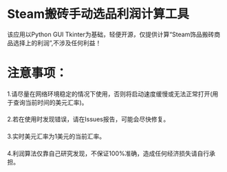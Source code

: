 # Steam搬砖手动选品利润计算工具
该应用以Python GUI Tkinter为基础，轻便开源，仅提供计算“Steam饰品搬砖商品选择上的利润”,不涉及任何利益！

####
# 注意事项：
####
1.请尽量在网络环境稳定的情况下使用，否则将启动速度缓慢或无法正常打开(用于查询当前时间的美元汇率)。
####
2.若在使用时发现错误，请在Issues报告，可能会尽快修复。
####
3.实时美元汇率为1美元的当前汇率。
####
4.利润算法仅靠自己研究发现，不保证100%准确，造成任何经济损失请自行承担。
